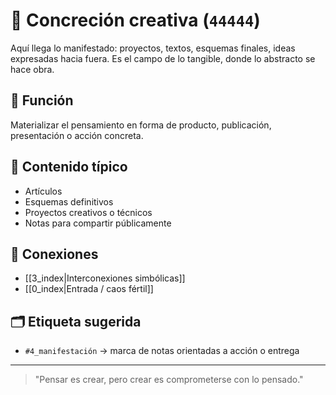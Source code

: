 # 🎯 Concreción creativa (`44444`)

Aquí llega lo manifestado: proyectos, textos, esquemas finales, ideas expresadas hacia fuera. Es el campo de lo tangible, donde lo abstracto se hace obra.

## 🧭 Función
Materializar el pensamiento en forma de producto, publicación, presentación o acción concreta.

## 🌱 Contenido típico
- Artículos
- Esquemas definitivos
- Proyectos creativos o técnicos
- Notas para compartir públicamente

## 🔗 Conexiones
- [[3_index|Interconexiones simbólicas]]
- [[0_index|Entrada / caos fértil]]

## 🗂 Etiqueta sugerida
- `#4_manifestación` → marca de notas orientadas a acción o entrega

---

> "Pensar es crear, pero crear es comprometerse con lo pensado."
